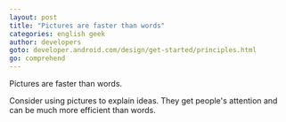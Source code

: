 ```yaml
---
layout: post
title: "Pictures are faster than words"
categories: english geek
author: developers
goto: developer.android.com/design/get-started/principles.html
go: comprehend
---
```


Pictures are faster than words.<!-- more -->

Consider using pictures to explain ideas. They get people's attention and can be much more efficient than words.
